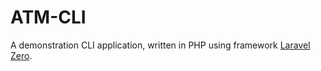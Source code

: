 # ATM-CLI

A demonstration CLI application, written in PHP using framework [Laravel Zero](https://laravel-zero.com/).